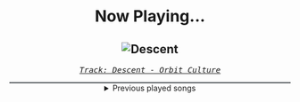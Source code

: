 <div align="center"> 
<h1>Now Playing...</h1>

![Descent](https://i.scdn.co/image/ab67616d00001e025f94301376a3dac4f58518dd)
--
_<samp><a href="https://open.spotify.com/track/46IwawpHVB7462bMZ10Wzf">Track: Descent - Orbit Culture</a></samp>_

<div style="border: 1px #4B5054 solid"></div>
<details>
  <summary>
    Previous played songs
  </summary>
  <table>
    <thead>
      <tr>
        <th>
          Artist
        </th>
        <th>
          Song
        </th>
        <th>
          Link
        </th>
      </tr>
    </thead>
    <tbody>
      <tr><td>Orbit Culture</td><td>Descent</td><td><a href="https://open.spotify.com/track/46IwawpHVB7462bMZ10Wzf">https://open.spotify.com/track/46IwawpHVB7462bMZ10Wzf</a></td></tr><tr><td>Orbit Culture</td><td>Descent</td><td><a href="https://open.spotify.com/track/46IwawpHVB7462bMZ10Wzf">https://open.spotify.com/track/46IwawpHVB7462bMZ10Wzf</a></td></tr><tr><td>Orbit Culture</td><td>Descent</td><td><a href="https://open.spotify.com/track/46IwawpHVB7462bMZ10Wzf">https://open.spotify.com/track/46IwawpHVB7462bMZ10Wzf</a></td></tr><tr><td>Orbit Culture</td><td>Descent</td><td><a href="https://open.spotify.com/track/46IwawpHVB7462bMZ10Wzf">https://open.spotify.com/track/46IwawpHVB7462bMZ10Wzf</a></td></tr><tr><td>Orbit Culture</td><td>Descent</td><td><a href="https://open.spotify.com/track/46IwawpHVB7462bMZ10Wzf">https://open.spotify.com/track/46IwawpHVB7462bMZ10Wzf</a></td></tr><tr><td>Orbit Culture</td><td>Descent</td><td><a href="https://open.spotify.com/track/46IwawpHVB7462bMZ10Wzf">https://open.spotify.com/track/46IwawpHVB7462bMZ10Wzf</a></td></tr><tr><td>Orbit Culture</td><td>Descent</td><td><a href="https://open.spotify.com/track/46IwawpHVB7462bMZ10Wzf">https://open.spotify.com/track/46IwawpHVB7462bMZ10Wzf</a></td></tr><tr><td>Orbit Culture</td><td>Descent</td><td><a href="https://open.spotify.com/track/46IwawpHVB7462bMZ10Wzf">https://open.spotify.com/track/46IwawpHVB7462bMZ10Wzf</a></td></tr><tr><td>Orbit Culture</td><td>Descent</td><td><a href="https://open.spotify.com/track/46IwawpHVB7462bMZ10Wzf">https://open.spotify.com/track/46IwawpHVB7462bMZ10Wzf</a></td></tr><tr><td>Orbit Culture</td><td>Descent</td><td><a href="https://open.spotify.com/track/46IwawpHVB7462bMZ10Wzf">https://open.spotify.com/track/46IwawpHVB7462bMZ10Wzf</a></td></tr><tr><td>Orbit Culture</td><td>Descent</td><td><a href="https://open.spotify.com/track/46IwawpHVB7462bMZ10Wzf">https://open.spotify.com/track/46IwawpHVB7462bMZ10Wzf</a></td></tr><tr><td>Orbit Culture</td><td>Descent</td><td><a href="https://open.spotify.com/track/46IwawpHVB7462bMZ10Wzf">https://open.spotify.com/track/46IwawpHVB7462bMZ10Wzf</a></td></tr><tr><td>Defocus</td><td>biased</td><td><a href="https://open.spotify.com/track/2uxK60wb2OxfdHQijP0sBm">https://open.spotify.com/track/2uxK60wb2OxfdHQijP0sBm</a></td></tr><tr><td>For The Fallen Dreams</td><td>No Heaven</td><td><a href="https://open.spotify.com/track/5MQW7iudue2psqBoTcDANY">https://open.spotify.com/track/5MQW7iudue2psqBoTcDANY</a></td></tr><tr><td>To Kill Achilles</td><td>Rats</td><td><a href="https://open.spotify.com/track/174qB4v9DmRWs9m8knPCbM">https://open.spotify.com/track/174qB4v9DmRWs9m8knPCbM</a></td></tr><tr><td>Defocus</td><td>let the bond be my grave</td><td><a href="https://open.spotify.com/track/6t1h4rzuLGU7YZl4a77n7z">https://open.spotify.com/track/6t1h4rzuLGU7YZl4a77n7z</a></td></tr><tr><td>Vicious Rain</td><td>The Devil & Lovers</td><td><a href="https://open.spotify.com/track/0VCwj0LIVXruwuzzKSbXFS">https://open.spotify.com/track/0VCwj0LIVXruwuzzKSbXFS</a></td></tr><tr><td>Heart Of A Coward</td><td>This place only brings death</td><td><a href="https://open.spotify.com/track/61tDPrldMKdFlG6HDfNJEY">https://open.spotify.com/track/61tDPrldMKdFlG6HDfNJEY</a></td></tr><tr><td>Resolve</td><td>Death Awaits</td><td><a href="https://open.spotify.com/track/3mugmoCv1vJDn7YllzzXJD">https://open.spotify.com/track/3mugmoCv1vJDn7YllzzXJD</a></td></tr><tr><td>The Devil Wears Prada</td><td>Ignorance</td><td><a href="https://open.spotify.com/track/56M4ReLxbXQT6Ri94lQGjl">https://open.spotify.com/track/56M4ReLxbXQT6Ri94lQGjl</a></td></tr>
    </tbody>
  </table>
</details>

</div>
